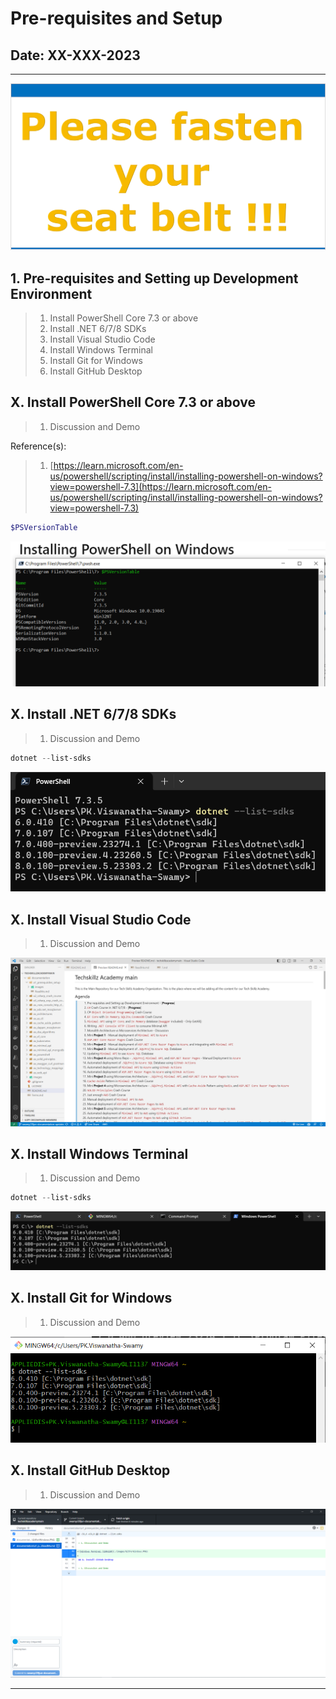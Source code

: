 # Pre-requisites and Setup

## Date: XX-XXX-2023

---

![Please fasten your seat belt |150x150](../../documentation/images/SeatBelt.PNG)

## 1. Pre-requisites and Setting up Development Environment

> 1. Install PowerShell Core 7.3 or above
> 1. Install .NET 6/7/8 SDKs
> 1. Install Visual Studio Code
> 1. Install Windows Terminal
> 1. Install Git for Windows
> 1. Install GitHub Desktop

## X. Install PowerShell Core 7.3 or above

> 1. Discussion and Demo

Reference(s):

> 1. [https://learn.microsoft.com/en-us/powershell/scripting/install/installing-powershell-on-windows?view=powershell-7.3](https://learn.microsoft.com/en-us/powershell/scripting/install/installing-powershell-on-windows?view=powershell-7.3)

```powershell
$PSVersionTable
```

![PowerShell Core |150x150](./images/PowerShellCore.PNG)

## X. Install .NET 6/7/8 SDKs

> 1. Discussion and Demo

```powershell
dotnet --list-sdks
```

![Dot Net Sdks |150x150](./images/DotNetSdks.PNG)

## X. Install Visual Studio Code

> 1. Discussion and Demo

![Visual Studio Code |150x150](./images/VSCode.PNG)

## X. Install Windows Terminal

> 1. Discussion and Demo

```powershell
dotnet --list-sdks
```

![Windows Terminal |150x150](./images/WindowsTerminal.PNG)

## X. Install Git for Windows

> 1. Discussion and Demo

![Windows Terminal |150x150](./images/GitForWindows.PNG)

## X. Install GitHub Desktop

> 1. Discussion and Demo

![GitHub Desktop |150x150](./images/GitHubDesktop.PNG)

---
